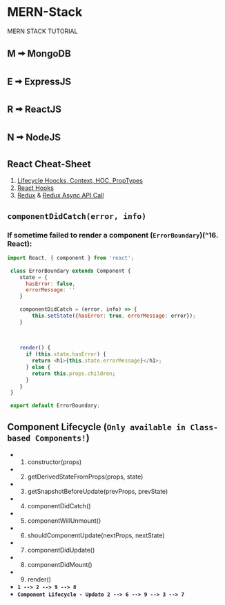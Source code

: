 # MERN-Stack
MERN STACK TUTORIAL
## M &#129066; MongoDB
## E &#129066; ExpressJS
## R &#129066; ReactJS
## N &#129066; NodeJS

## React Cheat-Sheet
1. [Lifecycle Hoocks, Context, HOC, PropTypes](https://github.com/Sayan-Roy-729/MERN-Stack/blob/main/React/3.%20Deeper%20into%20Components%20with%20Life-Cycle/README.md)
2. [React Hooks](https://github.com/Sayan-Roy-729/MERN-Stack/blob/main/React/8_react_hooks/README.md)
3. [Redux](https://github.com/Sayan-Roy-729/MERN-Stack/blob/main/assets/pdfs/React/CustomRedux.pdf) & [Redux Async API Call](https://github.com/Sayan-Roy-729/MERN-Stack/blob/main/React/redux-tut.jsx)

## **`componentDidCatch(error, info)`**
### If sometime failed to render a component (`ErrorBoundary`)(^16. React):
```js
import React, { component } from 'react';
  
 class ErrorBoundary extends Component {
    state = {
      hasError: false,
      errorMessage: ''
    }
    
    componentDidCatch = (error, info) => {
        this.setState({hasError: true, errorMessage: error});
    }
    
    
    
    render() {
      if (this.state.hasError) {
        return <h1>{this.state.errorMessage}</h1>;
      } else {
        return this.props.children;
      }
    }
 } 
 
 export default ErrorBoundary;
```

## Component Lifecycle (`Only available in Class-based Components!`)
- 1. constructor(props)
- 2. getDerivedStateFromProps(props, state)
- 3. getSnapshotBeforeUpdate(prevProps, prevState)
- 4. componentDidCatch()
- 5. componentWillUnmount()
- 6. shouldComponentUpdate(nextProps, nextState)
- 7. componentDidUpdate()
- 8. componentDidMount()
- 9. render()
- **`1 --> 2 --> 9 --> 8`**
- **`Component Lifecycle - Update 2 --> 6 --> 9 --> 3 --> 7`**
